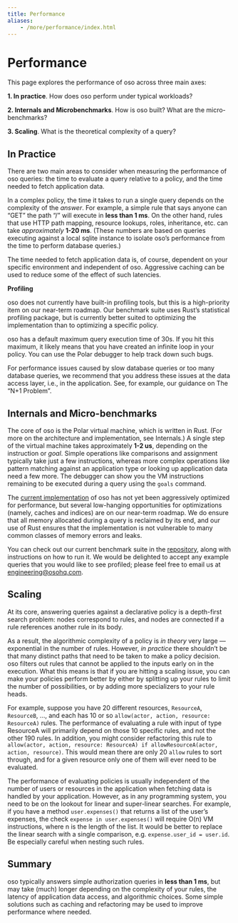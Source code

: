 ```yaml
---
title: Performance
aliases: 
    - /more/performance/index.html
---
```


# Performance

This page explores the performance of oso across three main axes:

**1. In practice**. How does oso perform under typical workloads?

**2. Internals and Microbenchmarks**. How is oso built? What are the micro-benchmarks?

**3. Scaling**. What is the theoretical complexity of a query?

## In Practice

There are two main areas to consider when measuring the performance
of oso queries: the time to evaluate a query relative to a policy,
and the time needed to fetch application data.

In a complex policy, the time it takes to run a single query depends on the
complexity of the *answer*. For example, a simple rule that says anyone can
“GET” the path “/” will execute in **less than 1 ms**. On the other hand,
rules that use HTTP path mapping, resource lookups, roles, inheritance, etc.
can take *approximately* **1-20 ms**. (These numbers are based on queries
executing against a local sqlite instance to isolate oso’s performance from
the time to perform database queries.)

The time needed to fetch application data is, of course, dependent on your
specific environment and independent of oso. Aggressive caching can be used
to reduce some of the effect of such latencies.

**Profiling**

oso does not currently have built-in profiling tools, but this is a
high-priority item on our near-term roadmap. Our benchmark suite uses
Rust’s statistical profiling package, but is currently better suited to
optimizing the implementation than to optimizing a specific policy.

oso has a default maximum query execution time of 30s. If you hit this maximum,
it likely means that you have created an infinite loop in your policy. You
can use the Polar debugger to help track
down such bugs.

For performance issues caused by slow database queries or too many database
queries, we recommend that you address these issues at the data access layer,
i.e., in the application. See, for example, our guidance on The “N+1 Problem”.

## Internals and Micro-benchmarks

The core of oso is the Polar virtual machine, which is written in Rust.
(For more on the architecture and implementation, see Internals.)
A single step of the virtual machine takes approximately **1-2 us**, depending
on the instruction or *goal*. Simple operations like comparisons and assignment
typically take just a few instructions, whereas more complex operations like
pattern matching against an application type or looking up application data
need a few more. The debugger can show you the VM instructions remaining to
be executed during a query using the `goals` command.

The [current implementation](https://github.com/osohq/oso)  of oso has
not yet been aggressively optimized for performance, but several low-hanging
opportunities for optimizations (namely, caches and indices) are on our
near-term roadmap. We do ensure that all memory allocated during a query
is reclaimed by its end, and our use of Rust ensures that the implementation
is not vulnerable to many common classes of memory errors and leaks.

You can check out our current benchmark suite in the
[repository](https://github.com/osohq/oso/tree/main/polar-core/benches),
along with instructions on how to run it. We would be delighted to accept
any example queries that you would like to see profiled; please feel free
to email us at <a href="mailto:engineering@osohq.com">engineering@osohq.com</a>.

## Scaling

At its core, answering queries against a declarative policy is a depth-first
search problem: nodes correspond to rules, and nodes are connected if a
rule references another rule in its body.

As a result, the algorithmic complexity of a policy is *in theory* very large —
exponential in the number of rules. However, *in practice* there shouldn’t be
that many distinct paths that need to be taken to make a policy decision. oso
filters out rules that cannot be applied to the inputs early on in the
execution. What this means is that if you are hitting a scaling issue, you can
make your policies perform better by either by splitting up your rules to limit
the number of possibilities, or by adding more specializers to your rule heads.

For example, suppose you have 20 different resources, `ResourceA`, `ResourceB`,
…, and each has 10 or so `allow(actor, action, resource: ResourceA)` rules.
The performance of evaluating a rule with input of type ResourceA will primarily
depend on those 10 specific rules, and not the other 190 rules. In addition,
you might consider refactoring this rule to `allow(actor, action, resource:
ResourceA) if allowResourceA(actor, action, resource)`. This would mean there
are only 20 `allow` rules to sort through, and for a given resource only one
of them will ever need to be evaluated.

The performance of evaluating policies is usually independent of the number
of users or resources in the application when fetching data is handled by your
application. However, as in any programming system, you need to be on the
lookout for linear and super-linear searches. For example, if you have a method
`user.expenses()` that returns a list of the user’s expenses, the check
`expense in user.expenses()` will require O(n) VM instructions, where n
is the length of the list. It would be better to replace the linear search
with a single comparison, e.g. `expense.user_id = user.id`. Be especially
careful when nesting such rules.

## Summary

oso typically answers simple authorization queries in **less than 1 ms**,
but may take (much) longer depending on the complexity of your rules, the
latency of application data access, and algorithmic choices. Some simple
solutions such as caching and refactoring may be used to improve performance
where needed.
